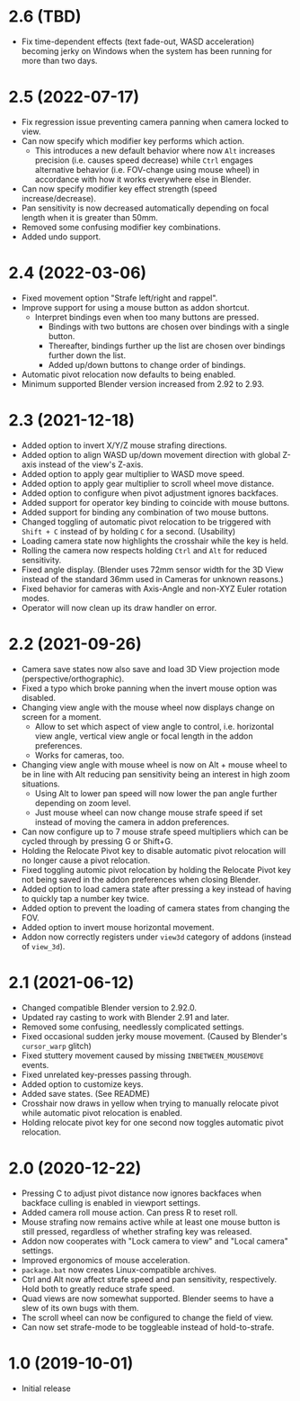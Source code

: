 # 2.6 (TBD)
* Fix time-dependent effects (text fade-out, WASD acceleration) becoming jerky on Windows when the system has been running for more than two days.

# 2.5 (2022-07-17)
* Fix regression issue preventing camera panning when camera locked to view.
* Can now specify which modifier key performs which action.
	* This introduces a new default behavior where now `Alt` increases precision (i.e. causes speed decrease) while `Ctrl` engages alternative behavior (i.e. FOV-change using mouse wheel) in accordance with how it works everywhere else in Blender.
* Can now specify modifier key effect strength (speed increase/decrease).
* Pan sensitivity is now decreased automatically depending on focal length when it is greater than 50mm.
* Removed some confusing modifier key combinations.
* Added undo support.

# 2.4 (2022-03-06)
* Fixed movement option "Strafe left/right and rappel".
* Improve support for using a mouse button as addon shortcut.
	* Interpret bindings even when too many buttons are pressed.
		* Bindings with two buttons are chosen over bindings with a single button.
		* Thereafter, bindings further up the list are chosen over bindings further down the list.
		* Added up/down buttons to change order of bindings.
* Automatic pivot relocation now defaults to being enabled.
* Minimum supported Blender version increased from 2.92 to 2.93.

# 2.3 (2021-12-18)
* Added option to invert X/Y/Z mouse strafing directions.
* Added option to align WASD up/down movement direction with global Z-axis instead of the view's Z-axis.
* Added option to apply gear multiplier to WASD move speed.
* Added option to apply gear multiplier to scroll wheel move distance.
* Added option to configure when pivot adjustment ignores backfaces.
* Added support for operator key binding to coincide with mouse buttons.
* Added support for binding any combination of two mouse buttons.
* Changed toggling of automatic pivot relocation to be triggered with `Shift + C` instead of by holding `C` for a second. (Usability)
* Loading camera state now highlights the crosshair while the key is held.
* Rolling the camera now respects holding `Ctrl` and `Alt` for reduced sensitivity.
* Fixed angle display. (Blender uses 72mm sensor width for the 3D View instead of the standard 36mm used in Cameras for unknown reasons.)
* Fixed behavior for cameras with Axis-Angle and non-XYZ Euler rotation modes.
* Operator will now clean up its draw handler on error.

# 2.2 (2021-09-26)
* Camera save states now also save and load 3D View projection mode (perspective/orthographic).
* Fixed a typo which broke panning when the invert mouse option was disabled.
* Changing view angle with the mouse wheel now displays change on screen for a moment.
	* Allow to set which aspect of view angle to control, i.e. horizontal view angle, vertical view angle or focal length in the addon preferences.
	* Works for cameras, too.
* Changing view angle with mouse wheel is now on Alt + mouse wheel to be in line with Alt reducing pan sensitivity being an interest in high zoom situations.
	* Using Alt to lower pan speed will now lower the pan angle further depending on zoom level.
	* Just mouse wheel can now change mouse strafe speed if set instead of moving the camera in addon preferences.
* Can now configure up to 7 mouse strafe speed multipliers which can be cycled through by pressing G or Shift+G.
* Holding the Relocate Pivot key to disable automatic pivot relocation will no longer cause a pivot relocation.
* Fixed toggling automic pivot relocation by holding the Relocate Pivot key not being saved in the addon preferences when closing Blender.
* Added option to load camera state after pressing a key instead of having to quickly tap a number key twice.
* Added option to prevent the loading of camera states from changing the FOV.
* Added option to invert mouse horizontal movement.
* Addon now correctly registers under `view3d` category of addons (instead of `view_3d`).

# 2.1 (2021-06-12)
* Changed compatible Blender version to 2.92.0.
* Updated ray casting to work with Blender 2.91 and later.
* Removed some confusing, needlessly complicated settings.
* Fixed occasional sudden jerky mouse movement. (Caused by Blender's `cursor_warp` glitch)
* Fixed stuttery movement caused by missing `INBETWEEN_MOUSEMOVE` events.
* Fixed unrelated key-presses passing through.
* Added option to customize keys.
* Added save states. (See README)
* Crosshair now draws in yellow when trying to manually relocate pivot while automatic pivot relocation is enabled.
* Holding relocate pivot key for one second now toggles automatic pivot relocation.

# 2.0 (2020-12-22)
* Pressing C to adjust pivot distance now ignores backfaces when backface culling is enabled in viewport settings.
* Added camera roll mouse action. Can press R to reset roll.
* Mouse strafing now remains active while at least one mouse button is still pressed, regardless of whether strafing key was released.
* Addon now cooperates with "Lock camera to view" and "Local camera" settings.
* Improved ergonomics of mouse acceleration.
* `package.bat` now creates Linux-compatible archives.
* Ctrl and Alt now affect strafe speed and pan sensitivity, respectively. Hold both to greatly reduce strafe speed.
* Quad views are now somewhat supported. Blender seems to have a slew of its own bugs with them.
* The scroll wheel can now be configured to change the field of view.
* Can now set strafe-mode to be toggleable instead of hold-to-strafe.

# 1.0 (2019-10-01)
* Initial release
